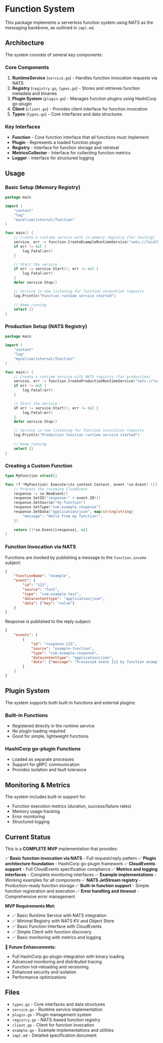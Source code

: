 # Function System

This package implements a serverless function system using NATS as the messaging backbone, as outlined in `impl.md`.

## Architecture

The system consists of several key components:

### Core Components

1. **RuntimeService** (`service.go`) - Handles function invocation requests via NATS
2. **Registry** (`registry.go`, `types.go`) - Stores and retrieves function metadata and binaries  
3. **Plugin System** (`plugin.go`) - Manages function plugins using HashiCorp go-plugin
4. **Client** (`client.go`) - Provides client interface for function invocation
5. **Types** (`types.go`) - Core interfaces and data structures

### Key Interfaces

- **Function** - Core function interface that all functions must implement
- **Plugin** - Represents a loaded function plugin
- **Registry** - Interface for function storage and retrieval
- **MetricsCollector** - Interface for collecting function metrics
- **Logger** - Interface for structured logging

## Usage

### Basic Setup (Memory Registry)

```go
package main

import (
    "context"
    "log"
    "mycelium/internal/function"
)

func main() {
    // Create a runtime service with in-memory registry (for testing)
    service, err := function.CreateExampleRuntimeService("nats://localhost:4222")
    if err != nil {
        log.Fatal(err)
    }

    // Start the service
    if err := service.Start(); err != nil {
        log.Fatal(err)
    }
    defer service.Stop()

    // Service is now listening for function invocation requests
    log.Println("Function runtime service started")
    
    // Keep running
    select {}
}
```

### Production Setup (NATS Registry)

```go
package main

import (
    "context"
    "log"
    "mycelium/internal/function"
)

func main() {
    // Create a runtime service with NATS registry (for production)
    service, err := function.CreateProductionRuntimeService("nats://localhost:4222")
    if err != nil {
        log.Fatal(err)
    }

    // Start the service
    if err := service.Start(); err != nil {
        log.Fatal(err)
    }
    defer service.Stop()

    // Service is now listening for function invocation requests
    log.Println("Production function runtime service started")
    
    // Keep running
    select {}
}
```

### Creating a Custom Function

```go
type MyFunction struct{}

func (f *MyFunction) Execute(ctx context.Context, event *ce.Event) ([]*ce.Event, error) {
    // Process the incoming CloudEvent
    response := ce.NewEvent()
    response.SetID("response-" + event.ID())
    response.SetSource("my-function")
    response.SetType("com.example.response")
    response.SetData("application/json", map[string]string{
        "message": "Hello from my function!",
    })
    
    return []*ce.Event{&response}, nil
}
```

### Function Invocation via NATS

Functions are invoked by publishing a message to the `function.invoke` subject:

```json
{
    "functionName": "example",
    "event": {
        "id": "123",
        "source": "test",
        "type": "com.example.test",
        "datacontenttype": "application/json",
        "data": {"key": "value"}
    }
}
```

Response is published to the reply subject:

```json
{
    "events": [
        {
            "id": "response-123",
            "source": "example-function",
            "type": "com.example.response",
            "datacontenttype": "application/json",
            "data": {"message": "Processed event 123 by function example"}
        }
    ]
}
```

## Plugin System

The system supports both built-in functions and external plugins:

### Built-in Functions
- Registered directly in the runtime service
- No plugin loading required
- Good for simple, lightweight functions

### HashiCorp go-plugin Functions
- Loaded as separate processes
- Support for gRPC communication
- Provides isolation and fault tolerance

## Monitoring & Metrics

The system includes built-in support for:

- Function execution metrics (duration, success/failure rates)
- Memory usage tracking
- Error monitoring
- Structured logging

## Current Status

This is a **COMPLETE MVP** implementation that provides:

✅ **Basic function invocation via NATS** - Full request/reply pattern
✅ **Plugin architecture foundation** - HashiCorp go-plugin framework
✅ **CloudEvents support** - Full CloudEvents specification compliance
✅ **Metrics and logging interfaces** - Complete monitoring interfaces
✅ **Example implementations** - Working examples for all components
✅ **NATS JetStream registry** - Production-ready function storage
✅ **Built-in function support** - Simple function registration and execution
✅ **Error handling and timeout** - Comprehensive error management

**MVP Requirements Met:**
- ✅ Basic Runtime Service with NATS integration
- ✅ Minimal Registry with NATS KV and Object Store
- ✅ Basic Function Interface with CloudEvents
- ✅ Simple Client with function discovery
- ✅ Basic monitoring with metrics and logging

🚧 **Future Enhancements:**
- Full HashiCorp go-plugin integration with binary loading
- Advanced monitoring and distributed tracing  
- Function hot-reloading and versioning
- Enhanced security and isolation
- Performance optimizations

## Files

- `types.go` - Core interfaces and data structures
- `service.go` - Runtime service implementation
- `plugin.go` - Plugin management system
- `registry.go` - NATS-based function registry
- `client.go` - Client for function invocation
- `example.go` - Example implementations and utilities
- `impl.md` - Detailed specification document 